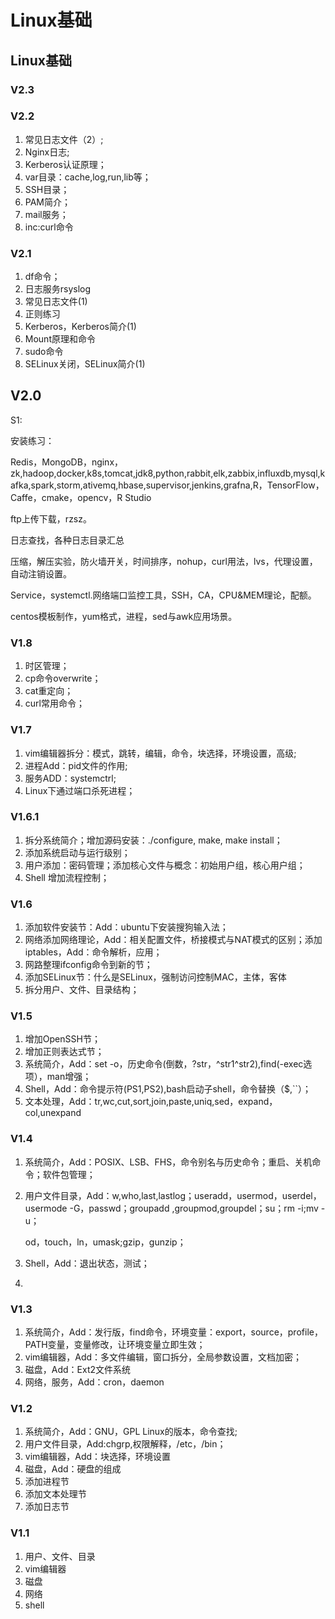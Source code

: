 # Linux基础

## Linux基础

### V2.3

### V2.2

1. 常见日志文件（2）;
2. Nginx日志;
3. Kerberos认证原理；
4. var目录：cache,log,run,lib等；
5. SSH目录；
6. PAM简介；
7. mail服务；
8. inc:curl命令

### V2.1

1. df命令；
2. 日志服务rsyslog
3. 常见日志文件\(1\)
4. 正则练习
5. Kerberos，Kerberos简介\(1\)
6. Mount原理和命令
7. sudo命令
8. SELinux关闭，SELinux简介\(1\)

## V2.0

S1:

安装练习：

Redis，MongoDB，nginx，zk,hadoop,docker,k8s,tomcat,jdk8,python,rabbit,elk,zabbix,influxdb,mysql,kafka,spark,storm,ativemq,hbase,supervisor,jenkins,grafna,R，TensorFlow，Caffe，cmake，opencv，R Studio

ftp上传下载，rzsz。

日志查找，各种日志目录汇总

压缩，解压实验，防火墙开关，时间排序，nohup，curl用法，lvs，代理设置，自动注销设置。

Service，systemctl.网络端口监控工具，SSH，CA，CPU&MEM理论，配额。

centos模板制作，yum格式，进程，sed与awk应用场景。

### V1.8

1. 时区管理；
2. cp命令overwrite；
3. cat重定向；
4. curl常用命令；

### V1.7

1. vim编辑器拆分：模式，跳转，编辑，命令，块选择，环境设置，高级;
2. 进程Add：pid文件的作用;
3. 服务ADD：systemctrl;
4. Linux下通过端口杀死进程；

### V1.6.1

1. 拆分系统简介；增加源码安装：./configure, make, make install；
2. 添加系统启动与运行级别；
3. 用户添加：密码管理；添加核心文件与概念：初始用户组，核心用户组；
4. Shell 增加流程控制；

### V1.6

1. 添加软件安装节：Add：ubuntu下安装搜狗输入法；
2. 网络添加网络理论，Add：相关配置文件，桥接模式与NAT模式的区别；添加iptables，Add：命令解析，应用；
3. 网路整理ifconfig命令到新的节；
4. 添加SELinux节：什么是SELinux，强制访问控制MAC，主体，客体
5. 拆分用户、文件、目录结构；

### V1.5

1. 增加OpenSSH节；
2. 增加正则表达式节；
3. 系统简介，Add：set -o，历史命令\(倒数，?str，^str1^str2\),find\(-exec选项），man增强；
4. Shell，Add：命令提示符\(PS1,PS2\),bash启动子shell，命令替换（$,\`\`）；
5. 文本处理，Add：tr,wc,cut,sort,join,paste,uniq,sed，expand，col,unexpand

### V1.4

1. 系统简介，Add：POSIX、LSB、FHS，命令别名与历史命令；重启、关机命令；软件包管理；
2. 用户文件目录，Add：w,who,last,lastlog；useradd，usermod，userdel，usermode -G，passwd；groupadd ,groupmod,groupdel；su；rm -i;mv -u；

   od，touch，ln，umask;gzip，gunzip；

3. Shell，Add：退出状态，测试；
4. 
### V1.3

1. 系统简介，Add：发行版，find命令，环境变量：export，source，profile，PATH变量，变量修改，让环境变量立即生效；
2. vim编辑器，Add：多文件编辑，窗口拆分，全局参数设置，文档加密；
3. 磁盘，Add：Ext2文件系统
4. 网络，服务，Add：cron，daemon

### V1.2

1. 系统简介，Add：GNU，GPL Linux的版本，命令查找;
2. 用户文件目录，Add:chgrp,权限解释，\/etc，\/bin；
3. vim编辑器，Add：块选择，环境设置
4. 磁盘，Add：硬盘的组成
5. 添加进程节
6. 添加文本处理节
7. 添加日志节

### V1.1

1. 用户、文件、目录
2. vim编辑器
3. 磁盘
4. 网络
5. shell

